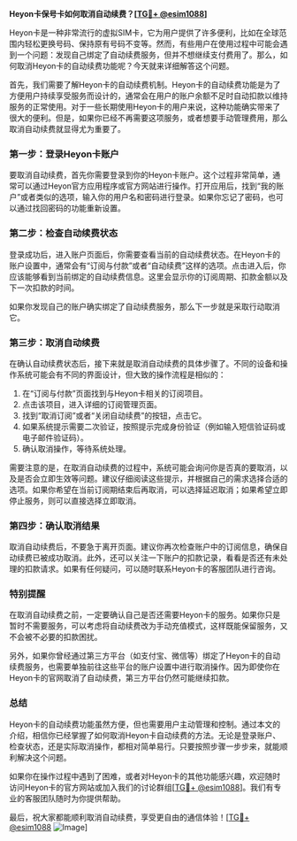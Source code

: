 **Heyon卡保号卡如何取消自动续费？[[TG💪+ @esim1088](https://t.me/s/esim1088)]**

Heyon卡是一种非常流行的虚拟SIM卡，它为用户提供了许多便利，比如在全球范围内轻松更换号码、保持原有号码不变等。然而，有些用户在使用过程中可能会遇到一个问题：发现自己绑定了自动续费服务，但并不想继续支付费用了。那么，如何取消Heyon卡的自动续费功能呢？今天就来详细解答这个问题。

首先，我们需要了解Heyon卡的自动续费机制。Heyon卡的自动续费功能是为了方便用户持续享受服务而设计的，通常会在用户的账户余额不足时自动扣款以维持服务的正常使用。对于一些长期使用Heyon卡的用户来说，这种功能确实带来了很大的便利。但是，如果你已经不再需要这项服务，或者想要手动管理费用，那么取消自动续费就显得尤为重要了。

### **第一步：登录Heyon卡账户**

要取消自动续费，首先你需要登录到你的Heyon卡账户。这个过程非常简单，通常可以通过Heyon官方应用程序或官方网站进行操作。打开应用后，找到“我的账户”或者类似的选项，输入你的用户名和密码进行登录。如果你忘记了密码，也可以通过找回密码的功能重新设置。

### **第二步：检查自动续费状态**

登录成功后，进入账户页面后，你需要查看当前的自动续费状态。在Heyon卡的账户设置中，通常会有“订阅与付款”或者“自动续费”这样的选项。点击进入后，你应该能够看到当前绑定的自动续费信息。这里会显示你的订阅周期、扣款金额以及下一次扣款的时间。

如果你发现自己的账户确实绑定了自动续费服务，那么下一步就是采取行动取消它。

### **第三步：取消自动续费**

在确认自动续费状态后，接下来就是取消自动续费的具体步骤了。不同的设备和操作系统可能会有不同的界面设计，但大致的操作流程是相似的：

1. 在“订阅与付款”页面找到与Heyon卡相关的订阅项目。
2. 点击该项目，进入详细的订阅管理页面。
3. 找到“取消订阅”或者“关闭自动续费”的按钮，点击它。
4. 如果系统提示需要二次验证，按照提示完成身份验证（例如输入短信验证码或电子邮件验证码）。
5. 确认取消操作，等待系统处理。

需要注意的是，在取消自动续费的过程中，系统可能会询问你是否真的要取消，以及是否会立即生效等问题。建议仔细阅读这些提示，并根据自己的需求选择合适的选项。如果你希望在当前订阅期结束后再取消，可以选择延迟取消；如果希望立即停止服务，则可以直接选择立即取消。

### **第四步：确认取消结果**

取消自动续费后，不要急于离开页面。建议你再次检查账户中的订阅信息，确保自动续费已被成功取消。此外，还可以关注一下账户的扣款记录，看看是否还有未处理的扣款请求。如果有任何疑问，可以随时联系Heyon卡的客服团队进行咨询。

### **特别提醒**

在取消自动续费之前，一定要确认自己是否还需要Heyon卡的服务。如果你只是暂时不需要服务，可以考虑将自动续费改为手动充值模式，这样既能保留服务，又不会被不必要的扣款困扰。

另外，如果你曾经通过第三方平台（如支付宝、微信等）绑定了Heyon卡的自动续费服务，也需要单独前往这些平台的账户设置中进行取消操作。因为即使你在Heyon卡的官网取消了自动续费，第三方平台仍然可能继续扣款。

### **总结**

Heyon卡的自动续费功能虽然方便，但也需要用户主动管理和控制。通过本文的介绍，相信你已经掌握了如何取消Heyon卡自动续费的方法。无论是登录账户、检查状态，还是实际取消操作，都相对简单易行。只要按照步骤一步步来，就能顺利解决这个问题。

如果你在操作过程中遇到了困难，或者对Heyon卡的其他功能感兴趣，欢迎随时访问Heyon卡的官方网站或加入我们的讨论群组[[TG💪+ @esim1088](https://t.me/s/esim1088)]。我们有专业的客服团队随时为你提供帮助。

最后，祝大家都能顺利取消自动续费，享受更自由的通信体验！[[TG💪+ @esim1088](https://t.me/s/esim1088) ![Image](https://i.postimg.cc/4NQfJmqS/Snipaste-2025-05-13-00-14-12.png)]